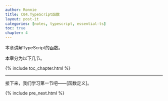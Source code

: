 ```yaml
---
author: Ronnie
title: C04.TypeScript函数
layout: post-it
categories: [notes, typescript, essential-ts]
toc: true
chapter: 4
---
```


<!-- # 函数（Function） -->
本章讲解TypeScript的函数。

本章分为以下几节。

{% include toc_chapter.html %}

---

接下来，我们学习第一节吧——[函数定义]。

{% include pre_next.html %}
